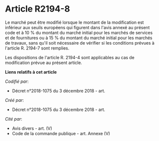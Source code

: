 # Article R2194-8

Le marché peut être modifié lorsque le montant de la modification est inférieur aux seuils européens qui figurent dans l'avis
annexé au présent code et à 10 % du montant du marché initial pour les marchés de services et de fournitures ou à 15 % du
montant du marché initial pour les marchés de travaux, sans qu'il soit nécessaire de vérifier si les conditions prévues à
l'article R. 2194-7 sont remplies.

Les dispositions de l'article R. 2194-4 sont applicables au cas de modification prévue au présent article.

**Liens relatifs à cet article**

_Codifié par_:

  - Décret n°2018-1075 du 3 décembre 2018 - art.

_Créé par_:

  - Décret n°2018-1075 du 3 décembre 2018 - art.

_Cité par_:

  - Avis divers - art. (V)
  - Code de la commande publique - art. Annexe (V)
